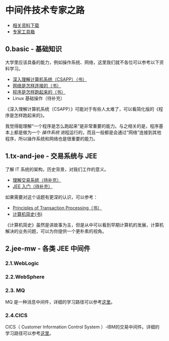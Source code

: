 # 中间件技术专家之路

* [相关资料下载](https://www.jianguoyun.com/p/DTf1CzQQko7ZCRjc74QE)
* [专家工具箱](./toolkit/README.md)

## 0.basic - 基础知识

大学里应该具备的能力，例如操作系统、网络，这里我们就不各位可以参考以下资料学习。

* [深入理解计算机系统（CSAPP）（书）](https://book.douban.com/subject/5333562/)
* [网络是怎样连接的（书）](https://book.douban.com/subject/26941639/)
* [程序是怎样跑起来的（书）](https://book.douban.com/subject/26365491/)
* Linux 基础操作（待补充）

《深入理解计算机系统（CSAPP）》可能对于有些人太难了，可以看简化版的《程序是怎样跑起来的》。

我觉得能理解“一个程序是怎么跑起来”是非常重要的能力。与之相关的是，程序基本上都是做为一个 *操作系统* 进程运行的，而且一般都是会通过“网络”连接到其他程序，所以操作系统和网络也是很重要的能力。

## 1.tx-and-jee - 交易系统与 JEE

了解 IT 系统的架构，历史背景，对我们工作的意义。

* [理解交易系统（待补充）]()
* [JEE 入门（待补充）]()

如果需要对这个话题有更深的认识，可以参考：

* [Principles of Transaction Processing（书）](https://book.douban.com/subject/3734011/)
* [计算机简史(书)](https://book.douban.com/subject/35043034/)

《计算机简史》虽然是讲故事为主，但是从中可以看到早期计算机的发展，计算机解决的业务问题，可以为你提供一个更朴素的视角。

## 2.jee-mw - 各类 JEE 中间件

### 2.1.WebLogic

### 2.2.WebSphere

### 2.3. MQ

MQ 是一种消息中间件，详细的学习路径可以参考[这里](./mw/wmq/README.md)。

### 2.4.CICS
CICS（ Customer Information Control System ）-IBM的交易中间件。详细的学习路径可以参考[这里](./toolket/../toolkit/mw/cics/README.md)。


